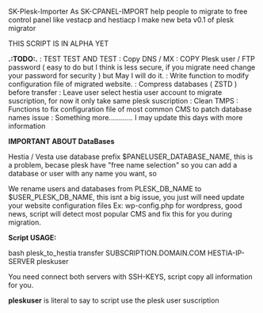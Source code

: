 SK-Plesk-Importer
As SK-CPANEL-IMPORT help people to migrate to free control panel like vestacp and hestiacp I make new beta v0.1 of plesk migrator

THIS SCRIPT IS IN ALPHA YET

**.:TODO:.**
: TEST TEST AND TEST
: Copy DNS / MX
: COPY Plesk user / FTP password ( easy to do but I think is less secure, if you migrate need change your password for security ) but May I will do it.
: Write function to modify configuration file of migrated website.
: Compress databases ( ZSTD ) before transfer
: Leave user select hestia user account to migrate suscription, for now it only take same plesk suscription
: Clean TMPS
: Functions to fix configuration file of most common CMS to patch database names issue
: Something more............ I may update this days with more information


**IMPORTANT ABOUT DataBases**

Hestia / Vesta use database prefix $PANELUSER_DATABASE_NAME, this is a problem, becase plesk have "free name selection" so you can add a database or user with any name you want, so

We rename users and databases from PLESK_DB_NAME to $USER_PLESK_DB_NAME, this isnt a big issue, you just will need update your website configuration files Ex: wp-config.php for wordpress, good news, script will detect most popular CMS and fix this for you during migration.

**Script USAGE:**

bash plesk_to_hestia transfer SUBSCRIPTION.DOMAIN.COM HESTIA-IP-SERVER pleskuser

You need connect both servers with SSH-KEYS, script copy all information for you.

**pleskuser** is literal to say to script use the plesk user suscription 




